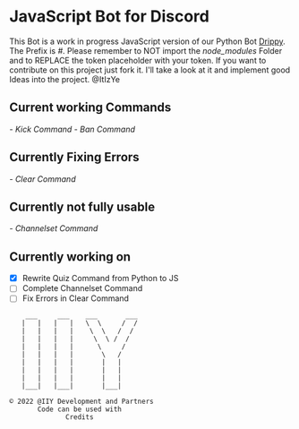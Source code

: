<h1>JavaScript Bot for Discord</h1>

This Bot is a work in progress JavaScript version of our Python Bot <a href='https://github.com/ItIzYe/Va'>Drippy</a>.
The Prefix is *#*. Please remember to NOT import the *node_modules* Folder and to REPLACE the token placeholder with your token. If you want to contribute on this project just fork it. I'll take a look at it and implement good Ideas into the project. @ItIzYe

## Current working Commands
*- Kick Command*
*- Ban Command*

## Currently Fixing Errors
*- Clear Command*

## Currently not fully usable
*- Channelset Command*

## Currently working on
- [x] Rewrite Quiz Command from Python to JS
- [ ] Complete Channelset Command
- [ ] Fix Errors in Clear Command

```
    ___     ___    ___       ___
   |   |   |   |   \  \     /  /
   |   |   |   |    \  \   /  /
   |   |   |   |     \  \ /  /
   |   |   |   |      \     /
   |   |   |   |       \   /
   |   |   |   |       |   |
   |   |   |   |       |   |
   |   |   |   |       |   |
   |___|   |___|       |___|

© 2022 @IIY Development and Partners
       Code can be used with
              Credits
```
